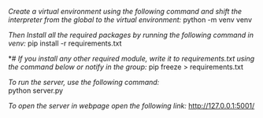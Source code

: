*Create a virtual environment using the following command and shift the interpreter from the global to the virtual environment:*
python -m venv venv

*Then Install all the required packages by running the following command in venv:*
pip install -r requirements.txt

*# *If you install any other required module, write it to requirements.txt using the command below or notify in the group:*
pip freeze > requirements.txt

*To run the server, use the following command:*  
python server.py

*To open the server in webpage open the following link:*
http://127.0.0.1:5001/
